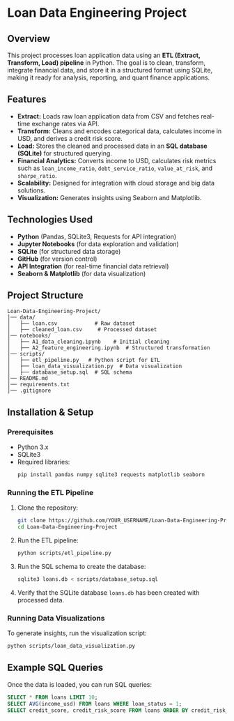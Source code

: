 # Loan Data Engineering Project

## Overview
This project processes loan application data using an **ETL (Extract, Transform, Load) pipeline** in Python. The goal is to clean, transform, integrate financial data, and store it in a structured format using SQLite, making it ready for analysis, reporting, and quant finance applications.

## Features
- **Extract:** Loads raw loan application data from CSV and fetches real-time exchange rates via API.
- **Transform:** Cleans and encodes categorical data, calculates income in USD, and derives a credit risk score.
- **Load:** Stores the cleaned and processed data in an **SQL database (SQLite)** for structured querying.
- **Financial Analytics:** Converts income to USD, calculates risk metrics such as `loan_income_ratio`, `debt_service_ratio`, `value_at_risk`, and `sharpe_ratio`.
- **Scalability:** Designed for integration with cloud storage and big data solutions.
- **Visualization:** Generates insights using Seaborn and Matplotlib.

## Technologies Used
- **Python** (Pandas, SQLite3, Requests for API integration)
- **Jupyter Notebooks** (for data exploration and validation)
- **SQLite** (for structured data storage)
- **GitHub** (for version control)
- **API Integration** (for real-time financial data retrieval)
- **Seaborn & Matplotlib** (for data visualization)

## Project Structure
```
Loan-Data-Engineering-Project/
│── data/
│   ├── loan.csv            # Raw dataset
│   ├── cleaned_loan.csv     # Processed dataset
│── notebooks/
│   ├── A1_data_cleaning.ipynb    # Initial cleaning
│   ├── A2_feature_engineering.ipynb  # Structured transformation
│── scripts/
│   ├── etl_pipeline.py   # Python script for ETL
│   ├── loan_data_visualization.py  # Data visualization
│   ├── database_setup.sql  # SQL schema
│── README.md
│── requirements.txt
│── .gitignore
```

## Installation & Setup
### Prerequisites
- Python 3.x
- SQLite3
- Required libraries:
  ```bash
  pip install pandas numpy sqlite3 requests matplotlib seaborn
  ```

### Running the ETL Pipeline
1. Clone the repository:
   ```bash
   git clone https://github.com/YOUR_USERNAME/Loan-Data-Engineering-Project.git
   cd Loan-Data-Engineering-Project
   ```
2. Run the ETL pipeline:
   ```bash
   python scripts/etl_pipeline.py
   ```
3. Run the SQL schema to create the database:
   ```bash
   sqlite3 loans.db < scripts/database_setup.sql
   ```
4. Verify that the SQLite database `loans.db` has been created with processed data.

### Running Data Visualizations
To generate insights, run the visualization script:
```bash
python scripts/loan_data_visualization.py
```

## Example SQL Queries
Once the data is loaded, you can run SQL queries:
```sql
SELECT * FROM loans LIMIT 10;
SELECT AVG(income_usd) FROM loans WHERE loan_status = 1;
SELECT credit_score, credit_risk_score FROM loans ORDER BY credit_risk_score DESC LIMIT 5;
```

